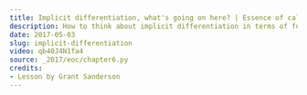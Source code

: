 ```yaml
---
title: Implicit differentiation, what's going on here? | Essence of calculus, chapter 6
description: How to think about implicit differentiation in terms of functions with multiple inputs, and tiny nudges to those inputs.
date: 2017-05-03
slug: implicit-differentiation
video: qb40J4N1fa4
source: _2017/eoc/chapter6.py
credits:
- Lesson by Grant Sanderson
---
```

